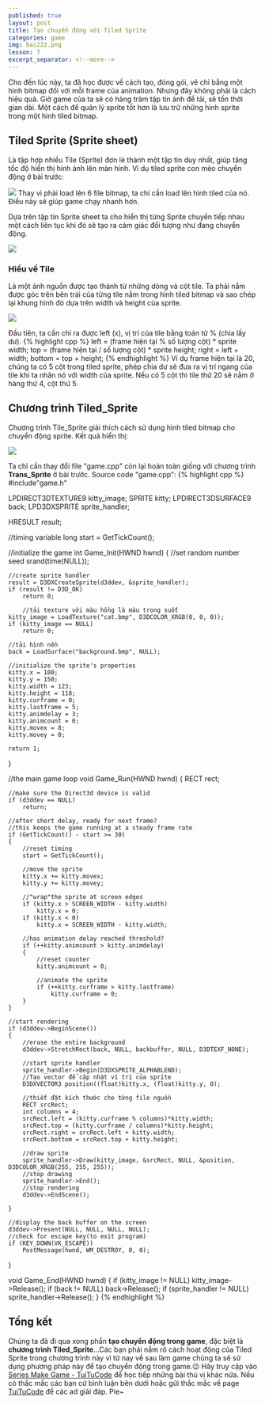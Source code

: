 ```yaml
---
published: true
layout: post
title: Tạo chuyển động với Tiled Sprite
categories: game
img: bai222.png
lesson: 7
excerpt_separator: <!--more-->
---
```

Cho đến lúc này, ta đã học được về cách tạo, đóng gói, vẽ chỉ bằng một hình bitmap đối với mỗi frame của animation. Nhưng đây không phải là cách hiệu quả. Giờ game của ta sẽ có hàng trăm tập tin ảnh để tải, sẽ tốn thời gian dài. Một cách để quản lý sprite tốt hơn là lưu trữ những hình sprite trong một hình tiled bitmap.
<!--more-->

## Tiled Sprite (Sprite sheet)
Là tập hợp nhiều Tile (Sprite) đơn lẻ thành một tập tin duy nhất, giúp tăng tốc độ hiển thị hình ảnh lên màn hình.
Ví dụ tiled sprite con mèo chuyển động ở bài trước:

![](https://1.bp.blogspot.com/-aPX5dfdbR8I/XTKGfo4T3FI/AAAAAAAAEFw/NrgQfuXsdRoHAm0ElhMWtLDasgp37H5_wCLcBGAs/s1600/cat.bmp)
Thay vì phải load lên 6 file bitmap, ta chỉ cần load lên hình tiled của nó. Điều này sẽ giúp game chạy nhanh hơn.

Dựa trên tập tin Sprite sheet ta cho hiển thị từng Sprite chuyển tiếp nhau một cách liên tục khi đó sẽ tạo ra cảm giác đối tượng như đang chuyển động.

![](https://1.bp.blogspot.com/-p3UwOLEx4YE/XTKI-IceR_I/AAAAAAAAEF8/hmlcQDZfvBsK8ThLiI9g9nhv1fZWnZPBgCLcBGAs/s1600/RyuRunningL.gif)
### Hiểu về Tile
Là một ảnh nguồn được tạo thành từ những dòng và cột tile. Ta phải nắm được góc trên bên trái của từng tile nằm trong hình tiled bitmap và sao chép lại khung hình đó dựa trên width và height của sprite.

![](https://1.bp.blogspot.com/-WUZPhcwWYc8/XTKNNwoVTbI/AAAAAAAAEGk/ZsB6EdrrQY08PpeXPfETJxjYBL9XhJxYQCLcBGAs/s1600/ninja1.PNG)

Đầu tiên, ta cần chỉ ra được left (x), vị trí của tile bằng toán tử % (chia lấy dư).
{% highlight cpp %}
left = (frame hiện tại % số lượng cột) * sprite width;
top = (frame hiện tại / số lượng cột) * sprite height;
right = left + width;
bottom = top + height;
{% endhighlight %}
Ví dụ frame hiện tại là 20, chúng ta có 5 cột trong tiled sprite, phép chia dư sẽ đưa ra vị trí ngang của tile khi ta nhân nó với width của sprite. Nếu có 5 cột thì tile thứ 20 sẽ nằm ở hàng thứ 4, cột thứ 5.
## Chương trình Tiled_Sprite
Chương trình Tile_Sprite giải thích cách sử dụng hình tiled bitmap cho chuyển động sprite. Kết quả hiển thị:

![](https://1.bp.blogspot.com/-4FCflhPFKHo/XTHhbgQtJMI/AAAAAAAAEFU/_I-gTHkh2NEcp92ywuWlIyUU4Ibd6PWRACLcBGAs/s1600/trans.PNG)

Ta chỉ cần thay đổi file "game.cpp" còn lại hoàn toàn giống với chương trình **Trans_Sprite** ở bài trước. Source code "game.cpp":
{% highlight cpp %}
#include"game.h"

LPDIRECT3DTEXTURE9 kitty_image;
SPRITE kitty;
LPDIRECT3DSURFACE9 back;
LPD3DXSPRITE sprite_handler;

HRESULT result;

//timing variable
long start = GetTickCount();

//initialize the game
int Game_Init(HWND hwnd)
{
	//set random number seed
	srand(time(NULL));

	//create sprite handler
	result = D3DXCreateSprite(d3ddev, &sprite_handler);
	if (result != D3D_OK)
		return 0;

		//tải texture với màu hồng là màu trong suốt
	kitty_image = LoadTexture("cat.bmp", D3DCOLOR_XRGB(0, 0, 0));
	if (kitty_image == NULL)
		return 0;

	//tải hình nền
	back = LoadSurface("background.bmp", NULL);

	//initialize the sprite's properties 
	kitty.x = 100;
	kitty.y = 150;
	kitty.width = 123;
	kitty.height = 118;
	kitty.curframe = 0;
	kitty.lastframe = 5;
	kitty.animdelay = 3;
	kitty.animcount = 0;
	kitty.movex = 8;
	kitty.movey = 0;

	return 1;
}

//the main game loop
void Game_Run(HWND hwnd)
{
	RECT rect;

	//make sure the Direct3d device is valid
	if (d3ddev == NULL)
		return;

	//after short delay, ready for next frame?
	//this keeps the game running at a steady frame rate
	if (GetTickCount() - start >= 30)
	{
		//reset timing
		start = GetTickCount();

		//move the sprite
		kitty.x += kitty.movex;
		kitty.y += kitty.movey;

		//"wrap"the sprite at screen edges
		if (kitty.x > SCREEN_WIDTH - kitty.width)
			kitty.x = 0;
		if (kitty.x < 0)
			kitty.x = SCREEN_WIDTH - kitty.width;

		//has animation delay reached threshold?
		if (++kitty.animcount > kitty.animdelay)
		{
			//reset counter
			kitty.animcount = 0;

			//animate the sprite
			if (++kitty.curframe > kitty.lastframe)
				kitty.curframe = 0;
		}
	}

	//start rendering
	if (d3ddev->BeginScene())
	{
		//erase the entire background
		d3ddev->StretchRect(back, NULL, backbuffer, NULL, D3DTEXF_NONE);

		//start sprite handler
		sprite_handler->Begin(D3DXSPRITE_ALPHABLEND);
		//Tạo vector để cập nhật ví trí của sprite
		D3DXVECTOR3 position((float)kitty.x, (float)kitty.y, 0);

		//thiết đặt kích thước cho từng file nguồn
		RECT srcRect;
		int columns = 4;
		srcRect.left = (kitty.curframe % columns)*kitty.width;
		srcRect.top = (kitty.curframe / columns)*kitty.height;
		srcRect.right = srcRect.left + kitty.width;
		srcRect.bottom = srcRect.top + kitty.height;

		//draw sprite
		sprite_handler->Draw(kitty_image, &srcRect, NULL, &position, D3DCOLOR_XRGB(255, 255, 255));
		//stop drawing
		sprite_handler->End();
		//stop rendering
		d3ddev->EndScene();

	}

	//display the back buffer on the screen
	d3ddev->Present(NULL, NULL, NULL, NULL);
	//check for escape key(to exit program)
	if (KEY_DOWN(VK_ESCAPE))
		PostMessage(hwnd, WM_DESTROY, 0, 0);
}

void Game_End(HWND hwnd)
{
	if (kitty_image != NULL)
		kitty_image->Release();
	if (back != NULL)
		back->Release();
	if (sprite_handler != NULL)
		sprite_handler->Release();
}
{% endhighlight %}

## Tổng kết
Chúng ta đã đi qua xong phần **tạo chuyển động trong game**, đặc biệt là **chương trình Tiled_Sprite**...Các bạn phải nắm rõ cách hoạt động của Tiled Sprite trong chương trình này vì từ nay về sau làm game chúng ta sẽ sử dụng phương pháp này để tạo chuyển động trong game.😉 Hãy truy cập vào [Series Make Game - TuiTuCode](https://tuitucode.github.io/cpp/game/) để học tiếp những bài thú vị khác nữa. Nếu có thắc mắc các bạn cứ bình luận bên dưới hoặc gửi thắc mắc về page [TuiTuCode](https://www.facebook.com/shareAboutIT/) để các ad giải đáp. Pie~
